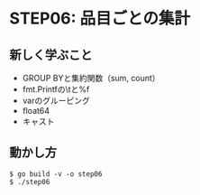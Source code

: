 # STEP06: 品目ごとの集計

## 新しく学ぶこと

* GROUP BYと集約関数（sum, count）
* fmt.Printfの\tと%f
* varのグルーピング
* float64
* キャスト

## 動かし方

```
$ go build -v -o step06
$ ./step06
```
